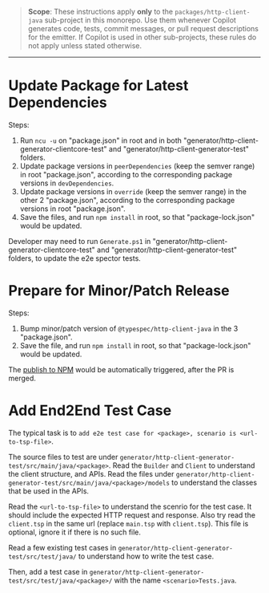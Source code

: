 > **Scope**: These instructions apply **only** to the `packages/http-client-java` sub-project in this monorepo. Use them whenever Copilot generates code, tests, commit messages, or pull request descriptions for the emitter. If Copilot is used in other sub-projects, these rules do not apply unless stated otherwise.

---

# Update Package for Latest Dependencies

Steps:

1. Run `ncu -u` on "package.json" in root and in both "generator/http-client-generator-clientcore-test" and "generator/http-client-generator-test" folders.
2. Update package versions in `peerDependencies` (keep the semver range) in root "package.json", according to the corresponding package versions in `devDependencies`.
3. Update package versions in `override` (keep the semver range) in the other 2 "package.json", according to the corresponding package versions in root "package.json".
4. Save the files, and run `npm install` in root, so that "package-lock.json" would be updated.

Developer may need to run `Generate.ps1` in "generator/http-client-generator-clientcore-test" and "generator/http-client-generator-test" folders, to update the e2e spector tests.

# Prepare for Minor/Patch Release

Steps:

1. Bump minor/patch version of `@typespec/http-client-java` in the 3 "package.json".
2. Save the file, and run `npm install` in root, so that "package-lock.json" would be updated.

The [publish to NPM](https://dev.azure.com/azure-sdk/internal/_build?definitionId=7294) would be automatically triggered, after the PR is merged.

# Add End2End Test Case

The typical task is to `add e2e test case for <package>, scenario is <url-to-tsp-file>`.

The source files to test are under `generator/http-client-generator-test/src/main/java/<package>`.
Read the `Builder` and `Client` to understand the client structure, and APIs.
Read the files under `generator/http-client-generator-test/src/main/java/<package>/models` to understand the classes that be used in the APIs.

Read the `<url-to-tsp-file>` to understand the scenrio for the test case. It should include the expected HTTP request and response.
Also try read the `client.tsp` in the same url (replace `main.tsp` with `client.tsp`). This file is optional, ignore it if there is no such file.

Read a few existing test cases in `generator/http-client-generator-test/src/test/java/` to understand how to write the test case.

Then, add a test case in `generator/http-client-generator-test/src/test/java/<package>/` with the name `<scenario>Tests.java`.
